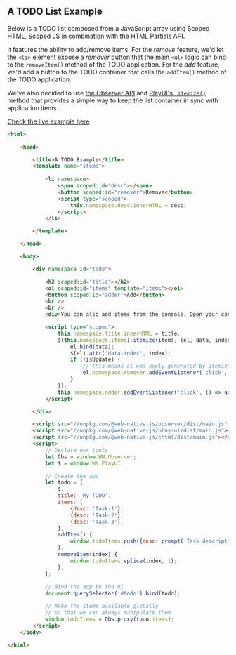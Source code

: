 ## A TODO List Example

Below is a TODO list composed from a JavaScript array using Scoped HTML, Scoped JS in combination with the HTML Partials API.

It features the ability to add/remove items. For the *remove* feature, we'd let the `<li>` element expose a *remover* button that the main `<ul>` logic can bind to the `removeItem()` method of the TODO application. For the *add* feature, we'd add a button to the TODO container that calls the `addItem()` method of the TODO application.

We've also decided to use [the Observer API](https://docs.web-native.dev/observer) and [PlayUI's `.itemize()`](https://docs.web-native.dev/play-ui/api/dom/itemize) method that provides a simple way to keep the list container in sync with application items.
 
[Check the live example here](https://web-native.dev/examples/todo.html)

```html
<html>

    <head>

        <title>A TODO Example</title>
        <template name="items">
            
            <li namespace>
                <span scoped:id="desc"></span>
                <button scoped:id="remover">Remove</button>
                <script type="scoped">
                    this.namespace.desc.innerHTML = desc;
                </script>
            </li>

        </template>

    </head>

    <body>

        <div namespace id="todo">

            <h2 scoped:id="title"></h2>
            <ol scoped:id="items" template="items"></ol>
            <button scoped:id="adder">Add</button>
            <br />
            <br />
            <div>Ypu can also add items from the console. Open your console and type: <code>todoItems.push({desc:"New Item"})</code></div>

            <script type="scoped">
                this.namespace.title.innerHTML = title;
                $(this.namespace.items).itemize(items, (el, data, index, isUpdate) => {
                    el.bind(data);
                    $(el).attr('data-index', index);
                    if (!isUpdate) {
                        // This means el was newly generated by itemize()
                        el.namespace.remover.addEventListener('click', () => removeItem(el.getAttribute('data-index')));
                    }
                });
                this.namespace.adder.addEventListener('click', () => addItem());
            </script>

        </div>

        <script src="//unpkg.com/@web-native-js/observer/dist/main.js"></script>
        <script src="//unpkg.com/@web-native-js/play-ui/dist/main.js"></script>
        <script src="//unpkg.com/@web-native-js/chtml/dist/main.js"></script>
        <script>
            // Declare our tools
            let Obs = window.WN.Observer;
            let $ = window.WN.PlayUI;

            // Create the app
            let todo = {
                $,
                title: 'My TODO',
                items: [
                    {desc: 'Task-1'},
                    {desc: 'Task-2'},
                    {desc: 'Task-3'},
                ],
                addItem() {
                    window.todoItems.push({desc: prompt('Task description'),});
                },
                removeItem(index) {
                    window.todoItems.splice(index, 1);
                },
            };
            
            // Bind the app to the UI
            document.querySelector('#todo').bind(todo);

            // Make the items available globally
            // so that we can always manipulate them
            window.todoItems = Obs.proxy(todo.items);
        </script>
    </body>

</html>
```
